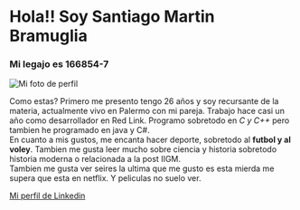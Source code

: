 # Hola!! Soy  Santiago Martin Bramuglia
### Mi legajo es 166854-7  

![Mi foto de perfil](https://media-exp1.licdn.com/dms/image/C5603AQEabUDGLN37Pw/profile-displayphoto-shrink_100_100/0?e=1591228800&v=beta&t=czSnQGSRwqw-_XOoKbt3mDWLFdZCrobObhB0N7Sg_SA "Mi foto de perfil")

Como estas? Primero me presento tengo 26 años y soy recursante de la materia, actualmente vivo en Palermo con mi pareja. Trabajo hace casi un año como desarrollador en Red Link. Programo sobretodo en *C y C++* pero tambien he programado en java y C#.  
En cuanto a mis gustos, me encanta hacer deporte, sobretodo al __futbol y al voley__. Tambien me gusta leer mucho sobre ciencia y historia sobretodo historia moderna o relacionada a la post IIGM.  
Tambien me gusta ver seires la ultima que me gusto es esta mierda me supera que esta en netflix. Y peliculas no suelo ver.  

[Mi perfil de Linkedin](https://www.linkedin.com/in/santiago-martin-bramuglia-08089b60/)
